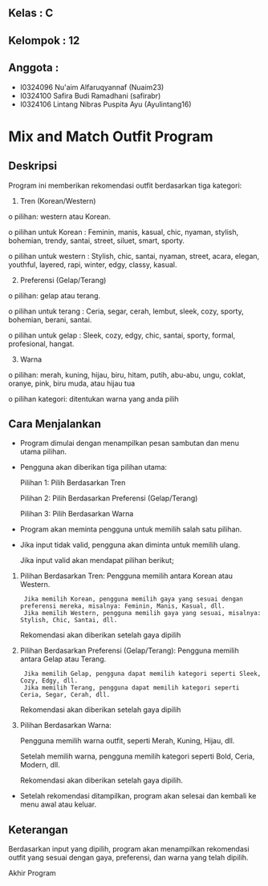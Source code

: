 ## Kelas        : C
## Kelompok     : 12
## Anggota      :
- I0324096 	    Nu'aim Alfaruqyannaf	    (Nuaim23)
- I0324100       Safira Budi Ramadhani       (safirabr)
- I0324106      Lintang Nibras Puspita Ayu  (Ayulintang16) 

# Mix and Match Outfit Program

## Deskripsi
Program ini memberikan rekomendasi outfit berdasarkan tiga kategori:
1. Tren (Korean/Western)
   
o   pilihan: western atau Korean.

o	pilihan untuk Korean    : Feminin, manis, kasual, chic, nyaman, stylish, bohemian, trendy, santai, street, siluet, smart, sporty.

o	pilihan untuk western   : Stylish, chic, santai, nyaman, street, acara, elegan, youthful, layered, rapi, winter, edgy, classy, kasual.

2. Preferensi (Gelap/Terang)
   
o	pilihan: gelap atau terang.

o	pilihan untuk terang    : Ceria, segar, cerah, lembut, sleek, cozy, sporty, bohemian, berani, santai.

o	pilihan untuk gelap     : Sleek, cozy, edgy, chic, santai, sporty, formal, profesional, hangat.

3. Warna
   
o	pilihan: merah, kuning, hijau, biru, hitam, putih, abu-abu, ungu, coklat, oranye, pink, biru muda, atau hijau tua

o   pilihan kategori: ditentukan warna yang anda pilih

## Cara Menjalankan
- Program dimulai dengan menampilkan pesan sambutan dan menu utama pilihan. 
- Pengguna akan diberikan tiga pilihan utama:
  
    Pilihan 1: Pilih Berdasarkan Tren
  
    Pilihan 2: Pilih Berdasarkan Preferensi (Gelap/Terang)
  
    Pilihan 3: Pilih Berdasarkan Warna
  
- Program akan meminta pengguna untuk memilih salah satu pilihan.
- 
    Jika input tidak valid, pengguna akan diminta untuk memilih ulang.
  
    Jika input valid akan mendapat pilihan berikut;
  
1. Pilihan Berdasarkan Tren:
    Pengguna memilih antara Korean atau Western.
   
        Jika memilih Korean, pengguna memilih gaya yang sesuai dengan preferensi mereka, misalnya: Feminin, Manis, Kasual, dll.
        Jika memilih Western, pengguna memilih gaya yang sesuai, misalnya: Stylish, Chic, Santai, dll.
   
    Rekomendasi akan diberikan setelah gaya dipilih
2. Pilihan Berdasarkan Preferensi (Gelap/Terang):
    Pengguna memilih antara Gelap atau Terang.
   
        Jika memilih Gelap, pengguna dapat memilih kategori seperti Sleek, Cozy, Edgy, dll.
        Jika memilih Terang, pengguna dapat memilih kategori seperti Ceria, Segar, Cerah, dll.
   
    Rekomendasi akan diberikan setelah gaya dipilih
3. Pilihan Berdasarkan Warna:
   
    Pengguna memilih warna outfit, seperti Merah, Kuning, Hijau, dll.
   
    Setelah memilih warna, pengguna memilih kategori seperti Bold, Ceria, Modern, dll.
   
    Rekomendasi akan diberikan setelah gaya dipilih.
   
- Setelah rekomendasi ditampilkan, program akan selesai dan kembali ke menu awal atau keluar.

## Keterangan
Berdasarkan input yang dipilih, program akan menampilkan rekomendasi outfit yang sesuai dengan gaya, preferensi, dan warna yang telah dipilih.

Akhir Program
